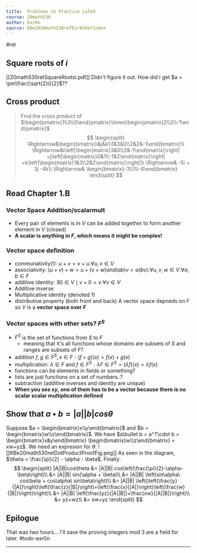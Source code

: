 ```yaml
---
title:  Problems to Practice LaTeX
course: 20math530
author: Exr0n
source: KBe2020math530refExr0nRetIndex
---
```

#ret

## Square roots of $i$
[[20math530retSquareRootsi.pdf]]
Didn't figure it out. How did I get $a = \pm\frac{\sqrt{2}i}{2}$??

## Cross product
> Find the cross product of $\begin{pmatrix}1\\3\\0\end{pmatrix}\times\begin{pmatrix}2\\2\\-1\end{pmatrix}$
$$
\begin{split}
\Rightarrow&\begin{bmatrix}i&j&k\\1&3&0\\2&2&-1\end{bmatrix}\\
\Rightarrow&i\left|\begin{matrix}3&0\\2&-1\end{matrix}\right|
+j\left|\begin{matrix}0&1\\-1&2\end{matrix}\right|
+k\left|\begin{matrix}1&3\\2&2\end{matrix}\right|\\
\Rightarrow& -5i + 3j -4k\\
\Rightarrow& \begin{bmatrix}-3\\1\\-4\end{bmatrix}
\end{split}
$$

## Read Chapter 1.B
### Vector Space Addition/scalarmult
- Every pair of elements is in $V$ can be added together to form another element in $V$ (closed)
- **A scalar is anything in $F$, which means it might be complex!**
### Vector space definition
- communativity(!): $u +v = v+u. \forall u, v \in V$
- associativity: $(u+v)+w = u+(v+w) and (ab)v = a(bv). \forall u, v, w \in V. \forall a, b \in F$
- additive identity: $\exists 0\in V \mid v + 0 = v. \forall v \in V$
- Additive inverse
- Multiplicative identity (denoted $1$)
- distributive property (both front and back)
 A vector space depneds on $F$ so $V$ is a **vector space over $F$**
### Vector spaces with other sets? $F^S$
- $F^S$ is the set of functions from $S$ to $F$
	- meaning that it's all functions whose domains are subsets of $S$ and ranges are subsets of $F$?
- addition $f, g \in F^S, x \in F: (f + g)(x) = f(x)+g(x)$
- multiplication: $\lambda \in F$ and $f \in F^S : \lambda F \in F^S = (\lambda f)(x) = \lambda f(x)$
- functions can be elements in fields or something?
- lists are just functions on a set of numbers..?
- subtraction (additive inverses and identity are unique)
- **When you see $xy$, one of them has to be a vector because there is no scalar scalar multiplication defined**
## Show that $a\bullet b = |a||b|cos\theta$
Suppose $a = \begin{bmatrix}x\\y\end{bmatrix}$ and $b = \begin{bmatrix}w\\z\end{bmatrix}$. We have $a\bullet b = a^T\cdot b = \begin{bmatrix}x&y\end{bmatrix} \begin{bmatrix}w\\z\end{bmatrix} = xw+yz$.
We need an expresion for $\theta$:
![[KBe20math530retDotProductProofFig.png]]
As seen in the diagram, $\theta = \frac{\pi}{2} - \alpha - \beta$. Finally:
$$
\begin{split}
|A||B|cos\theta &= |A||B| cos\left(\frac{\pi}{2}-\alpha-\beta\right)\\
&= |A||B| sin(\alpha + \beta)\\
&= |A||B| \left(sin\alpha\ cos\beta + cos\alpha\ sin\beta\right)\\
&= |A||B| \left(\left(\frac{y}{|A|}\right)\left(\frac{z}{|B|}\right)+\left(\frac{x}{|A|}\right)\left(\frac{w}{|B|}\right)\right)\\
&= |A||B| \left(\frac{yz}{|A||B|}+\frac{xw}{|A||B|}\right)\\
&= yz+wz\\
&= xw+yz
\end{split}
$$

## Epilogue

That was two hours... I'll save the proving integers mod 3 are a field for later. #todo-exr0n

---
